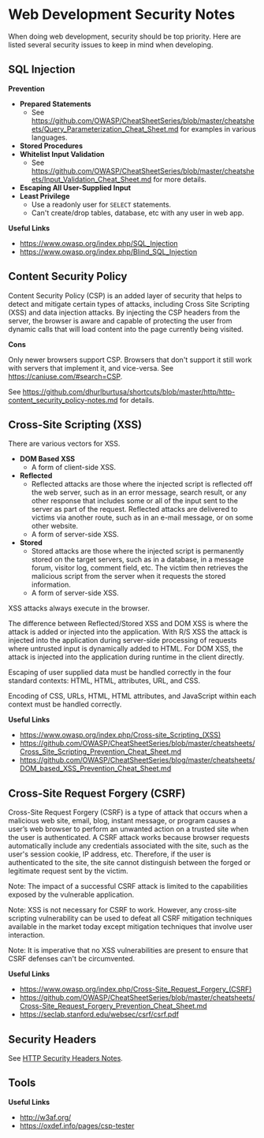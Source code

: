 # Web Development Security Notes

When doing web development, security should be top priority.  Here are listed
several security issues to keep in mind when developing.


## SQL Injection

**Prevention**

- **Prepared Statements**
	+ See https://github.com/OWASP/CheatSheetSeries/blob/master/cheatsheets/Query_Parameterization_Cheat_Sheet.md for examples in various languages.
- **Stored Procedures**
- **Whitelist Input Validation**
	+ See https://github.com/OWASP/CheatSheetSeries/blob/master/cheatsheets/Input_Validation_Cheat_Sheet.md for more details.
- **Escaping All User-Supplied Input**
- **Least Privilege**
	+ Use a readonly user for `SELECT` statements.
	+ Can't create/drop tables, database, etc with any user in web app.

**Useful Links**

- https://www.owasp.org/index.php/SQL_Injection
- https://www.owasp.org/index.php/Blind_SQL_Injection


## Content Security Policy

Content Security Policy (CSP) is an added layer of security that helps to detect and mitigate certain types of attacks, including Cross Site Scripting (XSS) and data injection attacks. By injecting the CSP headers from the server, the browser is aware and capable of protecting the user from dynamic calls that will load content into the page currently being visited.

**Cons**

Only newer browsers support CSP. Browsers that don't support it still work with servers that implement it, and vice-versa. See https://caniuse.com/#search=CSP.

See https://github.com/dhurlburtusa/shortcuts/blob/master/http/http-content_security_policy-notes.md for details.


## Cross-Site Scripting (XSS)

There are various vectors for XSS.

- **DOM Based XSS**
	+ A form of client-side XSS.
- **Reflected**
	+ Reflected attacks are those where the injected script is reflected off the web server, such as in an error message, search result, or any other response that includes some or all of the input sent to the server as part of the request. Reflected attacks are delivered to victims via another route, such as in an e-mail message, or on some other website.
	+ A form of server-side XSS.
- **Stored**
	+ Stored attacks are those where the injected script is permanently stored on the target servers, such as in a database, in a message forum, visitor log, comment field, etc. The victim then retrieves the malicious script from the server when it requests the stored information.
	+ A form of server-side XSS.

XSS attacks always execute in the browser.

The difference between Reflected/Stored XSS and DOM XSS is where the attack is added or injected into the application. With R/S XSS the attack is injected into the application during server-side processing of requests where untrusted input is dynamically added to HTML. For DOM XSS, the attack is injected into the application during runtime in the client directly.

Escaping of user supplied data must be handled correctly in the four standard contexts: HTML, HTML, attributes, URL, and CSS.

Encoding of CSS, URLs, HTML, HTML attributes, and JavaScript within each context must be handled correctly.

**Useful Links**

- https://www.owasp.org/index.php/Cross-site_Scripting_(XSS)
- https://github.com/OWASP/CheatSheetSeries/blob/master/cheatsheets/Cross_Site_Scripting_Prevention_Cheat_Sheet.md
- https://github.com/OWASP/CheatSheetSeries/blog/master/cheatsheets/DOM_based_XSS_Prevention_Cheat_Sheet.md

## Cross-Site Request Forgery (CSRF)

Cross-Site Request Forgery (CSRF) is a type of attack that occurs when a
malicious web site, email, blog, instant message, or program causes a user’s web
browser to perform an unwanted action on a trusted site when the user is
authenticated.  A CSRF attack works because browser requests automatically
include any credentials associated with the site, such as the user's session
cookie, IP address, etc.  Therefore, if the user is authenticated to the site,
the site cannot distinguish between the forged or legitimate request sent by the
victim.

Note: The impact of a successful CSRF attack is limited to the capabilities
exposed by the vulnerable application.

Note: XSS is not necessary for CSRF to work.  However, any cross-site scripting
vulnerability can be used to defeat all CSRF mitigation techniques available in
the market today except mitigation techniques that involve user interaction.

Note: It is imperative that no XSS vulnerabilities are present to ensure that
CSRF defenses can't be circumvented.

**Useful Links**

- https://www.owasp.org/index.php/Cross-Site_Request_Forgery_(CSRF)
- https://github.com/OWASP/CheatSheetSeries/blob/master/cheatsheets/Cross-Site_Request_Forgery_Prevention_Cheat_Sheet.md
- https://seclab.stanford.edu/websec/csrf/csrf.pdf


## Security Headers

See [HTTP Security Headers Notes](../http/http-security_headers-notes.md).


## Tools

**Useful Links**

- http://w3af.org/
- https://oxdef.info/pages/csp-tester
